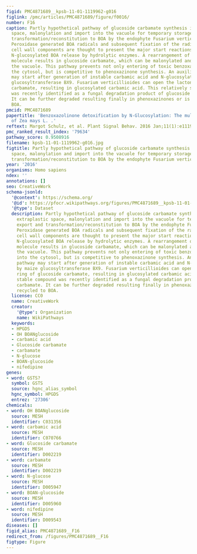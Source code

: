 ```yaml
---
figid: PMC4871689__kpsb-11-01-1119962-g016
figlink: /pmc/articles/PMC4871689/figure/f0016/
number: F16
caption: Partly hypothetical pathway of glucoside carbamate synthesis in the extraplastic
  space, malonylation and import into the vacuole for temporary storage, export and
  transformation/reconstitution to BOA by the endophyte Fusarium verticillioides.
  Peroxidase generated BOA radicals and subsequent fixation of the radicals at carbohydrate
  cell wall components are thought to present the major start reactions for later
  N-glucosylated BOA release by hydrolytic enzymes. A rearrangement of the N-glucosylated
  molecule results in glucoside carbamate, which can be malonylated and stored within
  the vacuole. This pathway prevents not only entering of toxic benzoxazolinone into
  the cytosol, but is competitive to phenoxazinone synthesis. An auxiliary pathway
  may start after generation of instable carbamic acid and N-glucosylation by maize
  glucosyltransferase BX9. Fusarium verticillioides can open the lactone ring of glucoside
  carbamate, resulting in glucosylated carbamic acid. This relatively stable compound
  was recently identified as a fungal degradation product of glucoside carbamate.
  It can be further degraded resulting finally in phenoxazinones or is recycled to
  BOA.
pmcid: PMC4871689
papertitle: 'Benzoxazolinone detoxification by N-Glucosylation: The multi-compartment-network
  of Zea mays L. .'
reftext: Margot Schulz, et al. Plant Signal Behav. 2016 Jan;11(1):e1119962.
pmc_ranked_result_index: '79634'
pathway_score: 0.9508916
filename: kpsb-11-01-1119962-g016.jpg
figtitle: Partly hypothetical pathway of glucoside carbamate synthesis in the extraplastic
  space, malonylation and import into the vacuole for temporary storage, export and
  transformation/reconstitution to BOA by the endophyte Fusarium verticillioides
year: '2016'
organisms: Homo sapiens
ndex: ''
annotations: []
seo: CreativeWork
schema-jsonld:
  '@context': https://schema.org/
  '@id': https://pfocr.wikipathways.org/figures/PMC4871689__kpsb-11-01-1119962-g016.html
  '@type': Dataset
  description: Partly hypothetical pathway of glucoside carbamate synthesis in the
    extraplastic space, malonylation and import into the vacuole for temporary storage,
    export and transformation/reconstitution to BOA by the endophyte Fusarium verticillioides.
    Peroxidase generated BOA radicals and subsequent fixation of the radicals at carbohydrate
    cell wall components are thought to present the major start reactions for later
    N-glucosylated BOA release by hydrolytic enzymes. A rearrangement of the N-glucosylated
    molecule results in glucoside carbamate, which can be malonylated and stored within
    the vacuole. This pathway prevents not only entering of toxic benzoxazolinone
    into the cytosol, but is competitive to phenoxazinone synthesis. An auxiliary
    pathway may start after generation of instable carbamic acid and N-glucosylation
    by maize glucosyltransferase BX9. Fusarium verticillioides can open the lactone
    ring of glucoside carbamate, resulting in glucosylated carbamic acid. This relatively
    stable compound was recently identified as a fungal degradation product of glucoside
    carbamate. It can be further degraded resulting finally in phenoxazinones or is
    recycled to BOA.
  license: CC0
  name: CreativeWork
  creator:
    '@type': Organization
    name: WikiPathways
  keywords:
  - HPGDS
  - OH BOANglucoside
  - carbamic acid
  - Glucoside carbamate
  - carbamate
  - N-glucose
  - BOAN-glucoside
  - nifedipine
genes:
- word: GSTS?
  symbol: GSTS
  source: hgnc_alias_symbol
  hgnc_symbol: HPGDS
  entrez: '27306'
chemicals:
- word: OH BOANglucoside
  source: MESH
  identifier: C031356
- word: carbamic acid
  source: MESH
  identifier: C070766
- word: Glucoside carbamate
  source: MESH
  identifier: D002219
- word: carbamate
  source: MESH
  identifier: D002219
- word: N-glucose
  source: MESH
  identifier: D005947
- word: BOAN-glucoside
  source: MESH
  identifier: D005960
- word: nifedipine
  source: MESH
  identifier: D009543
diseases: []
figid_alias: PMC4871689__F16
redirect_from: /figures/PMC4871689__F16
figtype: Figure
---
```

